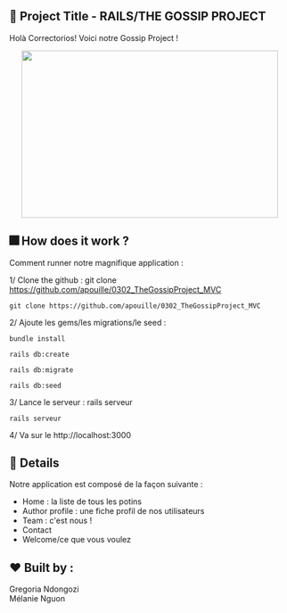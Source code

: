 
##  :gem: Project Title - RAILS/THE GOSSIP PROJECT

Holà Correctorios! Voici notre Gossip Project !

<p align="center">
  <img width="460" height="300" src="https://media.giphy.com/media/SqKceTiTs99y8/giphy.gif">
</p>


##   :fireworks: How does it work ?

Comment runner notre magnifique application :  

1/ Clone the github : git clone https://github.com/apouille/0302_TheGossipProject_MVC  

```
git clone https://github.com/apouille/0302_TheGossipProject_MVC
```

2/ Ajoute les gems/les migrations/le seed :   

```
bundle install
```

```
rails db:create
```

```
rails db:migrate
```

```
rails db:seed
```

3/ Lance le serveur : rails serveur  

```
rails serveur
```

4/ Va sur le http://localhost:3000  


##  :dizzy: Details 

Notre application est composé de la façon suivante :
* Home : la liste de tous les potins
* Author profile : une fiche profil de nos utilisateurs
* Team : c'est nous !
* Contact
* Welcome/ce que vous voulez 

## :heart: Built by : 

Gregoria Ndongozi  
Mélanie Nguon  
